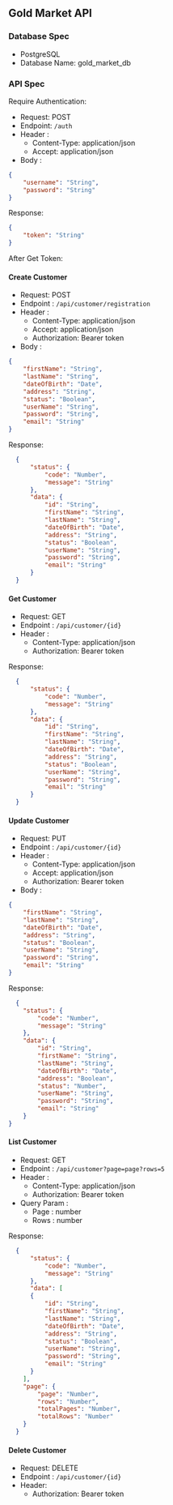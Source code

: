 ## Gold Market API

### Database Spec
- PostgreSQL
- Database Name: gold_market_db

### API Spec

Require Authentication:
- Request: POST
- Endpoint: `/auth`
- Header :
    - Content-Type: application/json
    - Accept: application/json
- Body : 
```json
{
    "username": "String",
    "password": "String"
}
```

Response:
```json
{
    "token": "String"
}
```
After Get Token:

#### Create Customer
- Request: POST
- Endpoint : `/api/customer/registration`
- Header :
    - Content-Type: application/json
    - Accept: application/json
    - Authorization: Bearer token
- Body : 
```json
{
    "firstName": "String",
    "lastName": "String",
    "dateOfBirth": "Date",
    "address": "String",
    "status": "Boolean",
    "userName": "String",
    "password": "String",
    "email": "String"
}
```

Response:
```json
  {
      "status": {
          "code": "Number",
          "message": "String"
      },
      "data": {
          "id": "String",
          "firstName": "String",
          "lastName": "String",
          "dateOfBirth": "Date",
          "address": "String",
          "status": "Boolean",
          "userName": "String",
          "password": "String",
          "email": "String"
      }
  }
  ```

#### Get Customer
- Request: GET
- Endpoint : `/api/customer/{id}`
- Header :
    - Content-Type: application/json
    - Authorization: Bearer token
    
Response:
```json
  {
      "status": {
          "code": "Number",
          "message": "String"
      },
      "data": {
          "id": "String",
          "firstName": "String",
          "lastName": "String",
          "dateOfBirth": "Date",
          "address": "String",
          "status": "Boolean",
          "userName": "String",
          "password": "String",
          "email": "String"
      }
  }
  ```

#### Update Customer
- Request: PUT
- Endpoint : `/api/customer/{id}`
- Header :
    - Content-Type: application/json
    - Accept: application/json
    - Authorization: Bearer token
- Body :
```json
{
    "firstName": "String",
    "lastName": "String",
    "dateOfBirth": "Date",
    "address": "String",
    "status": "Boolean",
    "userName": "String",
    "password": "String",
    "email": "String"
}
```

Response:
```json
  {
    "status": {
        "code": "Number",
        "message": "String"
    },
    "data": {
        "id": "String",
        "firstName": "String",
        "lastName": "String",
        "dateOfBirth": "Date",
        "address": "Boolean",
        "status": "Number",
        "userName": "String",
        "password": "String",
        "email": "String"
    }
}
  ```

#### List Customer
- Request: GET
- Endpoint : `/api/customer?page=page?rows=5`
- Header :
    - Content-Type: application/json
    - Authorization: Bearer token
- Query Param :
    - Page : number
    - Rows : number
    
Response:
```json
  {
      "status": {
          "code": "Number",
          "message": "String"
      },
      "data": [
      {
          "id": "String",
          "firstName": "String",
          "lastName": "String",
          "dateOfBirth": "Date",
          "address": "String",
          "status": "Boolean",
          "userName": "String",
          "password": "String",
          "email": "String"
      }
    ],
    "page": {
        "page": "Number",
        "rows": "Number",
        "totalPages": "Number",
        "totalRows": "Number"
    }
  }
  ```

#### Delete Customer
- Request: DELETE
- Endpoint : `/api/customer/{id}`
- Header: 
    - Authorization: Bearer token
